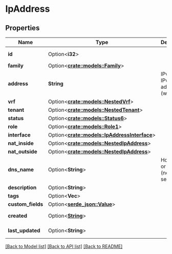 # IpAddress

## Properties

Name | Type | Description | Notes
------------ | ------------- | ------------- | -------------
**id** | Option<**i32**> |  | [optional][readonly]
**family** | Option<[**crate::models::Family**](Family.md)> |  | [optional]
**address** | **String** | IPv4 or IPv6 address (with mask) | 
**vrf** | Option<[**crate::models::NestedVrf**](NestedVRF.md)> |  | [optional]
**tenant** | Option<[**crate::models::NestedTenant**](NestedTenant.md)> |  | [optional]
**status** | Option<[**crate::models::Status6**](Status_6.md)> |  | [optional]
**role** | Option<[**crate::models::Role1**](Role_1.md)> |  | [optional]
**interface** | Option<[**crate::models::IpAddressInterface**](IPAddressInterface.md)> |  | [optional]
**nat_inside** | Option<[**crate::models::NestedIpAddress**](NestedIPAddress.md)> |  | [optional]
**nat_outside** | Option<[**crate::models::NestedIpAddress**](NestedIPAddress.md)> |  | [optional]
**dns_name** | Option<**String**> | Hostname or FQDN (not case-sensitive) | [optional]
**description** | Option<**String**> |  | [optional]
**tags** | Option<**Vec<String>**> |  | [optional]
**custom_fields** | Option<[**serde_json::Value**](.md)> |  | [optional]
**created** | Option<[**String**](string.md)> |  | [optional][readonly]
**last_updated** | Option<**String**> |  | [optional][readonly]

[[Back to Model list]](../README.md#documentation-for-models) [[Back to API list]](../README.md#documentation-for-api-endpoints) [[Back to README]](../README.md)


